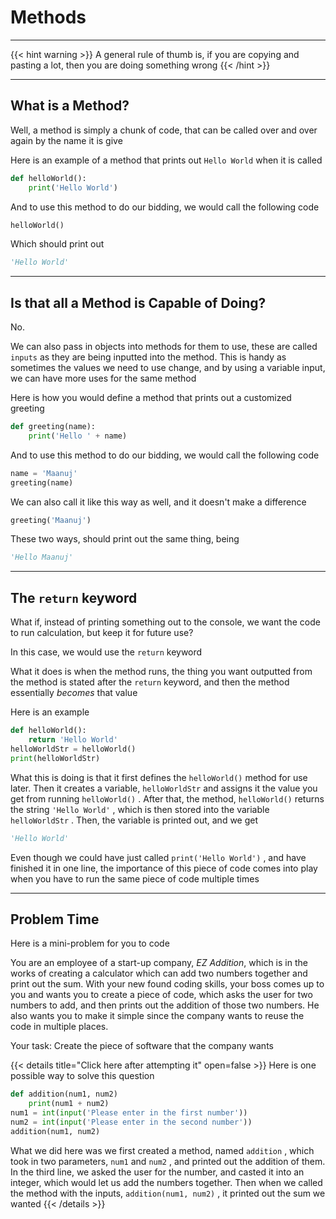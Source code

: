 # Methods

---

{{< hint warning >}}
A general rule of thumb is, if you are copying and pasting a lot, then you are doing something wrong
{{< /hint >}}

---

## What is a Method?

Well, a method is simply a chunk of code, that can be called over and over again by the name it is give

Here is an example of a method that prints out `Hello World` when it is called

``` python
def helloWorld():
    print('Hello World')
```

And to use this method to do our bidding, we would call the following code

``` python
helloWorld()
```

Which should print out

``` python
'Hello World'
```

---

## Is that all a Method is Capable of Doing?

No.

We can also pass in objects into methods for them to use, these are called `inputs` as they are being inputted into the method. This is handy as sometimes the values we need to use change, and by using a variable input, we can have more uses for the same method

Here is how you would define a method that prints out a customized greeting

``` python
def greeting(name):
    print('Hello ' + name)
```

And to use this method to do our bidding, we would call the following code

``` python
name = 'Maanuj'
greeting(name)
```

We can also call it like this way as well, and it doesn't make a difference

``` python
greeting('Maanuj')
```

These two ways, should print out the same thing, being

``` python
'Hello Maanuj'
```

---

## The `return` keyword

What if, instead of printing something out to the console, we want the code to run calculation, but keep it for future use?

In this case, we would use the `return` keyword

What it does is when the method runs, the thing you want outputted from the method is stated after the `return` keyword, and then the method essentially *becomes* that value

Here is an example

``` python
def helloWorld():
    return 'Hello World'
helloWorldStr = helloWorld()
print(helloWorldStr)
```

What this is doing is that it first defines the `helloWorld()` method for use later. Then it creates a variable, `helloWorldStr` and assigns it the value you get from running `helloWorld()` . After that, the method, `helloWorld()` returns the string `'Hello World'` , which is then stored into the variable `helloWorldStr` . Then, the variable is printed out, and we get

``` python
'Hello World'
```

Even though we could have just called `print('Hello World')` , and have finished it in one line, the importance of this piece of code comes into play when you have to run the same piece of code multiple times

---

## Problem Time

Here is a mini-problem for you to code

You are an employee of a start-up company, *EZ Addition*, which is in the works of creating a calculator which can add two numbers together and print out the sum. With your new found coding skills, your boss comes up to you and wants you to create a piece of code, which asks the user for two numbers to add, and then prints out the addition of those two numbers. He also wants you to make it simple since the company wants to reuse the code in multiple places.

Your task: Create the piece of software that the company wants

{{< details title="Click here after attempting it" open=false >}}
Here is one possible way to solve this question

``` python
def addition(num1, num2)
    print(num1 + num2)
num1 = int(input('Please enter in the first number'))
num2 = int(input('Please enter in the second number'))
addition(num1, num2)
```

What we did here was we first created a method, named `addition` , which took in two parameters, `num1` and `num2` , and printed out the addition of them. In the third line, we asked the user for the number, and casted it into an integer, which would let us add the numbers together. Then when we called the method with the inputs, `addition(num1, num2)` , it printed out the sum we wanted
{{< /details >}}
